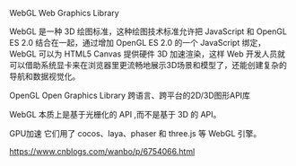 WebGL
Web Graphics Library

WebGL 是一种 3D 绘图标准，这种绘图技术标准允许把 JavaScript 和 OpenGL ES 2.0 结合在一起，通过增加 OpenGL ES 2.0 的一个 JavaScript 绑定，WebGL 可以为 HTML5 Canvas 提供硬件 3D 加速渲染，这样 Web 开发人员就可以借助系统显卡来在浏览器里更流畅地展示3D场景和模型了，还能创建复杂的导航和数据视觉化。

OpenGL
Open Graphics Library
跨语言、跨平台的2D/3D图形API库

WebGL 本质上是基于光栅化的 API ,而不是基于 3D 的 API。


GPU加速
它们用了 cocos、laya、phaser 和 three.js 等 WebGL 引擎。

https://www.cnblogs.com/wanbo/p/6754066.html
